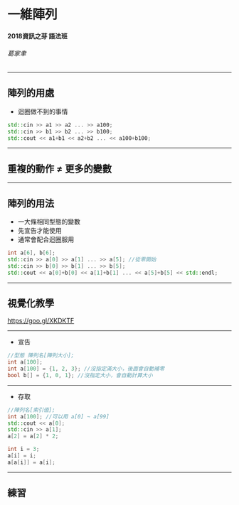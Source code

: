 # 一維陣列
#### 2018資訊之芽 語法班
###### 葛家聿

---

## 陣列的用處
- 迴圈做不到的事情
```cpp
std::cin >> a1 >> a2 ... >> a100;
std::cin >> b1 >> b2 ... >> b100;
std::cout << a1+b1 << a2+b2 ... << a100+b100;
```

----

## 重複的動作 ≠ 更多的變數

---

## 陣列的用法
- 一大條相同型態的變數
- 先宣告才能使用
- 通常會配合迴圈服用
```cpp
int a[6], b[6];
std::cin >> a[0] >> a[1] ... >> a[5]; //從零開始
std::cin >> b[0] >> b[1] ... >> b[5];
std::cout << a[0]+b[0] << a[1]+b[1] ... << a[5]+b[5] << std::endl;
```
----

## 視覺化教學
https://goo.gl/XKDKTF

----

- 宣告
```cpp
//型態 陣列名[陣列大小];
int a[100];
int a[100] = {1, 2, 3}; //沒指定滿大小，後面會自動補零
bool b[] = {1, 0, 1}; //沒指定大小，會自動計算大小
```
----

- 存取
```cpp
//陣列名[索引值];
int a[100]; //可以用 a[0] ~ a[99]
std::cout << a[0];
std::cin >> a[1];
a[2] = a[2] * 2;

int i = 3;
a[i] = i;
a[a[i]] = a[i];
```

---

## 練習
